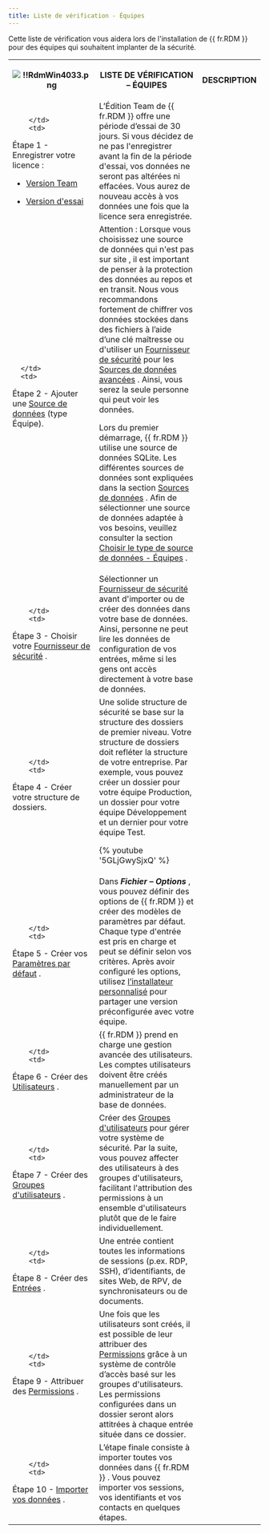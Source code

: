 ```yaml
---
title: Liste de vérification - Équipes
---
```

Cette liste de vérification vous aidera lors de l'installation de {{ fr.RDM }} pour des équipes qui souhaitent implanter de la sécurité. 

<table>
	<tr>
		<th>

![!!RdmWin4033.png](https://webdevolutions.azureedge.net/docs/fr/rdm/windows/RdmWin4033.png) 
		</th>
		<th>
LISTE DE VÉRIFICATION – ÉQUIPES 
		</th>
		<th>
DESCRIPTION 
		</th>
	</tr>
	<tr>
		<td>

		</td>
		<td>
Étape 1 - Enregistrer votre licence :  

* [Version Team](/fr/rdm/windows/installation/client/registration/team-edition/) 
* [Version d'essai](/fr/rdm/windows/installation/client/registration/trial-request/) 
		</td>
		<td>
L’Édition Team de {{ fr.RDM }} offre une période d’essai de 30 jours. Si vous décidez de ne pas l'enregistrer avant la fin de la période d'essai, vos données ne seront pas altérées ni effacées. Vous aurez de nouveau accès à vos données une fois que la licence sera enregistrée. 
		</td>
	</tr>
	<tr>
		<td>

		</td>
		<td>
Étape 2 - Ajouter une [Source de données](/fr/rdm/windows/data-sources/create-new-data-source/) (type Équipe). 
		</td>
		<td>
Attention : Lorsque vous choisissez une source de données qui n'est pas sur site , il est important de penser à la protection des données au repos et en transit. Nous vous recommandons fortement de chiffrer vos données stockées dans des fichiers à l’aide d’une clé maîtresse ou d'utiliser un [Fournisseur de sécurité](/fr/rdm/windows/commands/administration/settings/security-providers/) pour les [Sources de données avancées](/fr/rdm/windows/data-sources/data-sources-types/advanced-data-sources/) . Ainsi, vous serez la seule personne qui peut voir les données.  

Lors du premier démarrage, {{ fr.RDM }} utilise une source de données SQLite. Les différentes sources de données sont expliquées dans la section [Sources de données](/fr/rdm/windows/data-sources/) . Afin de sélectionner une source de données adaptée à vos besoins, veuillez consulter la section [Choisir le type de source de données - Équipes](/fr/rdm/windows/getting-started/checklist-teams/select-data-source-type/) . 
		</td>
	</tr>
	<tr>
		<td>

		</td>
		<td>
Étape 3 - Choisir votre [Fournisseur de sécurité](/fr/rdm/windows/commands/administration/settings/security-providers/) . 
		</td>
		<td>
Sélectionner un [Fournisseur de sécurité](/fr/rdm/windows/commands/administration/settings/security-providers/) avant d'importer ou de créer des données dans votre base de données. Ainsi, personne ne peut lire les données de configuration de vos entrées, même si les gens ont accès directement à votre base de données. 
		</td>
	</tr>
	<tr>
		<td>

		</td>
		<td>
Étape 4 - Créer votre structure de dossiers. 
		</td>
		<td>
Une solide structure de sécurité se base sur la structure des dossiers de premier niveau. Votre structure de dossiers doit refléter la structure de votre entreprise. Par exemple, vous pouvez créer un dossier pour votre équipe Production, un dossier pour votre équipe Développement et un dernier pour votre équipe Test.  

{% youtube '5GLjGwySjxQ' %}  
		</td>
	</tr>
	<tr>
		<td>

		</td>
		<td>
Étape 5 - Créer vos [Paramètres par défaut](/fr/rdm/windows/commands/file/templates/default-settings/) . 
		</td>
		<td>
Dans ***Fichier – Options*** , vous pouvez définir des options de {{ fr.RDM }} et créer des modèles de paramètres par défaut. Chaque type d'entrée est pris en charge et peut se définir selon vos critères. Après avoir configuré les options, utilisez [l’installateur personnalisé](/fr/rdm/windows/installation/client/custom-installer-service/) pour partager une version préconfigurée avec votre équipe. 
		</td>
	</tr>
	<tr>
		<td>

		</td>
		<td>
Étape 6 - Créer des [Utilisateurs](/fr/rdm/windows/commands/administration/management/user-management/) . 
		</td>
		<td>
{{ fr.RDM }} prend en charge une gestion avancée des utilisateurs. Les comptes utilisateurs doivent être créés manuellement par un administrateur de la base de données. 
		</td>
	</tr>
	<tr>
		<td>

		</td>
		<td>
Étape 7 - Créer des [Groupes d'utilisateurs](/fr/rdm/windows/commands/administration/management/user-groups-management/) . 
		</td>
		<td>
Créer des [Groupes d'utilisateurs](/fr/rdm/windows/commands/administration/management/user-groups-management/) pour gérer votre système de sécurité. Par la suite, vous pouvez affecter des utilisateurs à des groupes d'utilisateurs, facilitant l'attribution des permissions à un ensemble d'utilisateurs plutôt que de le faire individuellement. 
		</td>
	</tr>
	<tr>
		<td>

		</td>
		<td>
Étape 8 - Créer des [Entrées](/fr/rdm/windows/commands/edit/entries/creating-new-entry/) . 
		</td>
		<td>
Une entrée contient toutes les informations de sessions (p.ex. RDP, SSH), d’identifiants, de sites Web, de RPV, de synchronisateurs ou de documents. 
		</td>
	</tr>
	<tr>
		<td>

		</td>
		<td>
Étape 9 - Attribuer des [Permissions](/fr/rdm/windows/user-groups-based-access-control/permissions/) . 
		</td>
		<td>
Une fois que les utilisateurs sont créés, il est possible de leur attribuer des [Permissions](/fr/rdm/windows/user-groups-based-access-control/permissions/) grâce à un système de contrôle d’accès basé sur les groupes d'utilisateurs. Les permissions configurées dans un dossier seront alors attitrées à chaque entrée située dans ce dossier. 
		</td>
	</tr>
	<tr>
		<td>

		</td>
		<td>
Étape 10 - [Importer vos données](/fr/rdm/windows/commands/file/import/) . 
		</td>
		<td>
L’étape finale consiste à importer toutes vos données dans {{ fr.RDM }} . Vous pouvez importer vos sessions, vos identifiants et vos contacts en quelques étapes. 
		</td>
	</tr>
</table>




